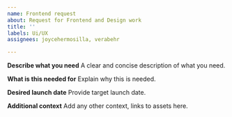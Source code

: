 ```yaml
---
name: Frontend request
about: Request for Frontend and Design work
title: ''
labels: Ui/UX
assignees: joycehermosilla, verabehr

---
```


**Describe what you need**
A clear and concise description of what you need.

**What is this needed for**
Explain why this is needed.

**Desired launch date**
Provide target launch date.

**Additional context**
Add any other context, links to assets here.
